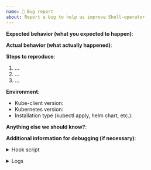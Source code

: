 ```yaml
---
name: 🐛 Bug report
about: Report a bug to help us improve Shell-operator
---
```

<!--
           Thank you for sending a bug report! Here are some tips:

1. Please fill out the template below to make it easier to debug your problem.
2. If you are not sure if it is a bug or not, you can ask in Discussions.
-->

**Expected behavior (what you expected to happen)**:

**Actual behavior (what actually happened)**:

**Steps to reproduce**:
1. ...
2. ...
3. ...

**Environment**:
- Kube-client version:
- Kubernetes version:
- Installation type (kubectl apply, helm chart, etc.):

**Anything else we should know?**:

**Additional information for debugging (if necessary)**:

<details><summary>Hook script</summary><br><pre>

</pre></details>

<details><summary>Logs</summary><br><pre>

</pre></details>
